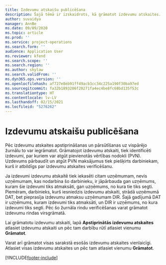 ```yaml
---
title: Izdevumu atskaišu publicēšana
description: Šajā tēmā ir izskaidrots, kā grāmatot izdevumu atskaites.
author: suvaidya
manager: AnnBe
ms.date: 09/09/2020
ms.topic: article
ms.prod: ''
ms.service: project-operations
ms.search.form: ''
audience: Application User
ms.reviewer: kfend
ms.search.scope: ''
ms.search.region: ''
ms.author: shylaw
ms.search.validFrom: ''
ms.dyn365.ops.version: ''
ms.openlocfilehash: af727e8eb91ff49acb3cc34c225a190f30ba97ed
ms.sourcegitcommit: fa32b1893286f20271fa4ec4be8fc68bd135f53c
ms.translationtype: HT
ms.contentlocale: lv-LV
ms.lasthandoff: 02/15/2021
ms.locfileid: "5276262"
---
```

# <a name="post-expense-reports"></a>Izdevumu atskaišu publicēšana

Pēc izdevumu atskaites apstiprināšanas un pārsūtīšanas uz vispārējo žurnālu to var iegrāmatot. Grāmatojot izdevumu atskaiti, tiek identificēti izdevumi, par kuriem var atgūt pievienotās vērtības nodokli (PVN). Uzdevums pārbaudīt un atgūt PVN maksājumus tiek piešķirts darbiniekam, kurš ir atbildīgs par izdevumu atskaites verificēšanu.

Ja izdevumi izdevumu atskaitē tiek iekasēti citam uzņēmumam, nevis uzņēmumam, kas nodarbina šo darbinieku, ir jāpārbauda gan uzņēmums, kuram šie izdevumi tiks atmaksāti, gan uzņēmums, no kura tie tiks segti. Piemēram, darbinieks, kurš iesniedzis izdevumu atskaiti, strādā uzņēmumā DAT, bet pieprasīja izdevumu atmaksu uzņēmumam DIR. Šajā gadījumā DAT ir uzņēmums, kuram izdevumi tiks atmaksāti, un DIR ir uzņēmums, no kura izdevumi tiks segti. Pēc šo žurnāla rindu verificēšanas varat grāmatot izdevumu rindas virsgrāmatā.

Lai grāmatotu izdevumu atskaiti, lapā **Apstiprinātās izdevumu atskaites** atlasiet izdevumu atskaiti un pēc tam darbību rūtī atlasiet vienumu **Grāmatot**.

Varat arī grāmatot visas sarakstā esošās izdevumu atskaites vienlaicīgi. Atlasiet visas izdevumu atskaites un pēc tam atlasiet vienumu **Grāmatot**.


[!INCLUDE[footer-include](../includes/footer-banner.md)]